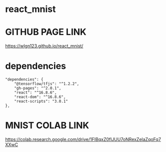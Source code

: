 # react_mnist

# GITHUB PAGE LINK
https://wlgn123.github.io/react_mnist/

# dependencies
    "dependencies": {
        "@tensorflow/tfjs": "^1.2.2",
        "gh-pages": "^2.0.1",
        "react": "^16.8.6",
        "react-dom": "^16.8.6",
        "react-scripts": "3.0.1"
    },

# MNIST COLAB LINK
https://colab.research.google.com/drive/1FIBqxZ0flJUU7oNRexZelaZqoFq7XXwC
